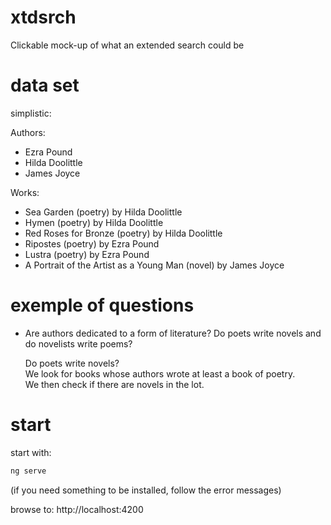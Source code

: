 # xtdsrch

Clickable mock-up of what an extended search could be

# data set

simplistic:

Authors:
- Ezra Pound
- Hilda Doolittle
- James Joyce

Works:
- Sea Garden (poetry) by Hilda Doolittle
- Hymen	(poetry) by Hilda Doolittle
- Red Roses for Bronze (poetry) by Hilda Doolittle
- Ripostes (poetry) by Ezra Pound
- Lustra (poetry) by Ezra Pound
- A Portrait of the Artist as a Young Man (novel) by James Joyce

# exemple of questions

- Are authors dedicated to a form of literature? Do poets write novels and do novelists write poems?

  Do poets write novels?  
  We look for books whose authors wrote at least a book of poetry.  
  We then check if there are novels in the lot.

  

# start

start with:
```bash
ng serve
```

(if you need something to be installed, follow the error messages)

browse to: http://localhost:4200
